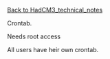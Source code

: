 [Back to HadCM3_technical_notes](HadCM3_technical_notes.md)

Crontab.

Needs root access

All users have heir own crontab.

